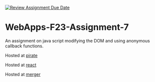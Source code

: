 [![Review Assignment Due Date](https://classroom.github.com/assets/deadline-readme-button-24ddc0f5d75046c5622901739e7c5dd533143b0c8e959d652212380cedb1ea36.svg)](https://classroom.github.com/a/Kv-XePEp)
# WebApps-F23-Assignment-7
An assignment on java script modifying the DOM and using anonymous callback functions.


Hosted at [pirate]( https://44-563-webapps-f23.github.io/44563-webapps-f23-assignment7-msushmanorthwest2023/pirate.html)

Hosted at [react]( https://44-563-webapps-f23.github.io/44563-webapps-f23-assignment7-msushmanorthwest2023/react.html)

Hosted at [merger]( https://44-563-webapps-f23.github.io/44563-webapps-f23-assignment7-msushmanorthwest2023/merger.html)